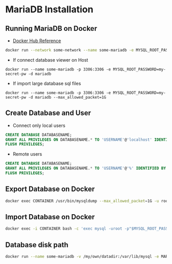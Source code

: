# MariaDB Installation

## Running MariaDB on Docker

- [Docker Hub Reference](https://hub.docker.com/_/mariadb)

```bash
docker run --network some-network --name some-mariadb -e MYSQL_ROOT_PASSWORD=my-secret-pw -d mariadb:tag
```

- If connect database viewer on Host

```
docker run --name some-mariadb -p 3306:3306 -e MYSQL_ROOT_PASSWORD=my-secret-pw -d mariadb 
```

- If import large database sql files

```
docker run --name some-mariadb -p 3306:3306 -e MYSQL_ROOT_PASSWORD=my-secret-pw -d mariadb --max_allowed_packet=1G
```

## Create Database and User

- Connect only local users

```sql
CREATE DATABASE DATABASENAME;
GRANT ALL PRIVILEGES ON DATABASENAME.* TO 'USERNAME'@'localhost' IDENTIFIED BY 'PASSWORD';
FLUSH PRIVILEGES;
```

- Remote users

```sql
CREATE DATABASE DATABASENAME;
GRANT ALL PRIVILEGES ON DATABASENAME.* TO 'USERNAME'@'%' IDENTIFIED BY 'PASSWORD';
FLUSH PRIVILEGES;
```

## Export Database on Docker

```bash
docker exec CONTAINER /usr/bin/mysqldump --max_allowed_packet=1G -u root --password=PASSWORD DATABASE > backup.sql
```

## Import Database on Docker

```bash
docker exec -i CONTAINER bash -c 'exec mysql -uroot -p"$MYSQL_ROOT_PASSWORD" DATABASE' < backup.sql
```

## Database disk path

```bash
docker run --name some-mariadb -v /my/own/datadir:/var/lib/mysql -e MARIADB_ROOT_PASSWORD=my-secret-pw -d mariadb:tag
```
